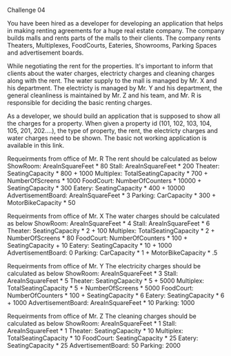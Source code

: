 
Challenge 04

You have been hired as a developer for developing an application that helps in making renting agreements for a huge real estate company. The company builds malls and rents parts of the malls to their clients. The company rents Theaters, Multiplexes, FoodCourts, Eateries, Showrooms, Parking Spaces and advertisement boards.

While negotiating the rent for the properties. It's important to inform that clients about the water charges, electricty charges and cleaning charges along with the rent. The water supply to the mall is managed by Mr. X and his department. The electricty is managed by Mr. Y and his department, the general cleanliness is maintained by Mr. Z and his team, and Mr. R is responsible for deciding the basic renting charges.

As a developer, we should build an application that is supposed to show all the charges for a property. When given a property id (101, 102, 103, 104, 105, 201, 202....), the type of property, the rent, the electricty charges and water charges need to be shown. The basic not working application is available in this link. 

Requeirments from office of Mr. R
The rent should be calculated as below
ShowRoom:  AreaInSquareFeet * 80
Stall: AreaInSquareFeet * 200
Theater: SeatingCapacity * 800 + 1000
Multiplex: TotalSeatingCapacity * 700 + NumberOfScreens * 1000
FoodCourt: NumberOfCounters * 10000 + SeatingCapacity * 300
Eatery: SeatingCapacity * 400 + 10000
AdvertisementBoard: AreaInSquareFeet * 3
Parking: CarCapacity * 300 + MotorBikeCapacity * 50

Requeirments from office of Mr. X
The water charges should be calculated as below
ShowRoom:  AreaInSquareFeet * 4
Stall: AreaInSquareFeet * 6
Theater: SeatingCapacity * 2 + 100
Multiplex: TotalSeatingCapacity * 2 + NumberOfScreens * 80
FoodCourt: NumberOfCounters * 100 + SeatingCapacity + 10
Eatery: SeatingCapacity * 10 + 1000
AdvertisementBoard: 0
Parking: CarCapacity * 1 + MotorBikeCapacity * .5

Requeirments from office of Mr. Y
The electricity charges should be calculated as below
ShowRoom:  AreaInSquareFeet * 3
Stall: AreaInSquareFeet * 5
Theater: SeatingCapacity * 5 + 5000
Multiplex: TotalSeatingCapacity * 5 + NumberOfScreens * 5000
FoodCourt: NumberOfCounters * 100 + SeatingCapacity * 6
Eatery: SeatingCapacity * 6 + 1000
AdvertisementBoard: AreaInSquareFeet * 10
Parking: 1000

Requeirments from office of Mr. Z
The cleaning charges should be calculated as below
ShowRoom:  AreaInSquareFeet * 1
Stall: AreaInSquareFeet * 1
Theater: SeatingCapacity * 10
Multiplex: TotalSeatingCapacity * 10
FoodCourt: SeatingCapacity * 25
Eatery: SeatingCapacity * 25
AdvertisementBoard: 50
Parking: 2000

